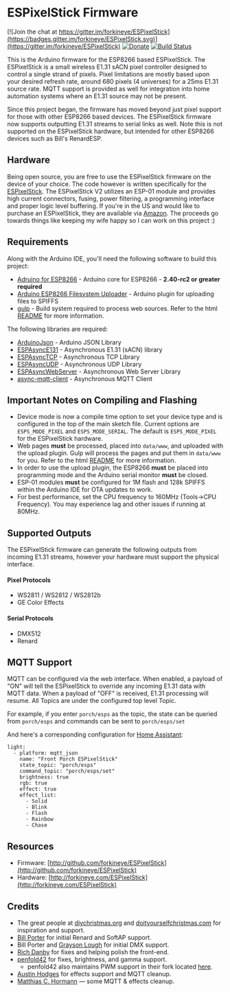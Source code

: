 ESPixelStick Firmware
=====================
[![Join the chat at https://gitter.im/forkineye/ESPixelStick](https://badges.gitter.im/forkineye/ESPixelStick.svg)](https://gitter.im/forkineye/ESPixelStick)
[![Donate](https://img.shields.io/badge/Donate-PayPal-green.svg)](https://paypal.me/ShelbyMerrick)
[![Build Status](https://travis-ci.org/forkineye/ESPixelStick.svg?branch=master)](https://travis-ci.org/forkineye/ESPixelStick)

This is the Arduino firmware for the ESP8266 based ESPixelStick.  The ESPixelStick is a small wireless E1.31 sACN pixel controller designed to control a single strand of pixels.  Pixel limitations are mostly based upon your desired refresh rate, around 680 pixels (4 universes) for a 25ms E1.31 source rate.  MQTT support is provided as well for integration into home automation systems where an E1.31 source may not be present.

Since this project began, the firmware has moved beyond just pixel support for those with other ESP8266 based devices.  The ESPixelStick firmware now supports outputting E1.31 streams to serial links as well.  Note this is not supported on the ESPixelStick hardware, but intended for other ESP8266 devices such as Bill's RenardESP.

Hardware
--------
Being open source, you are free to use the ESPixelStick firmware on the device of your choice.  The code however is written specifically for the [ESPixelStick](http://forkineye.com/espixelstick). The ESPixelStick V2 utilizes an ESP-01 module and provides high current connectors, fusing, power filtering, a programming interface and proper logic level buffering.  If you're in the US and would like to purchase an ESPixelStick, they are available via [Amazon](http://amzn.to/2uqBFuX).  The proceeds go towards things like keeping my wife happy so I can work on this project :)

Requirements
------------
Along with the Arduino IDE, you'll need the following software to build this project:
- [Adruino for ESP8266](https://github.com/esp8266/Arduino) - Arduino core for ESP8266 - **2.40-rc2 or greater required**
- [Arduino ESP8266 Filesystem Uploader](https://github.com/esp8266/arduino-esp8266fs-plugin) - Arduino plugin for uploading files to SPIFFS
- [gulp](http://gulpjs.com/) - Build system required to process web sources.  Refer to the html [README](html/README.md) for more information.

The following libraries are required:
- [ArduinoJson](https://github.com/bblanchon/ArduinoJson) - Arduino JSON Library
- [ESPAsyncE131](https://github.com/forkineye/ESPAsyncE131) - Asynchronous E1.31 (sACN) library
- [ESPAsyncTCP](https://github.com/me-no-dev/ESPAsyncTCP) - Asynchronous TCP Library
- [ESPAsyncUDP](https://github.com/me-no-dev/ESPAsyncUDP) - Asynchronous UDP Library
- [ESPAsyncWebServer](https://github.com/me-no-dev/ESPAsyncWebServer) - Asynchronous Web Server Library
- [async-mqtt-client](https://github.com/marvinroger/async-mqtt-client) - Asynchronous MQTT Client

Important Notes on Compiling and Flashing
-----------------------------------------
- Device mode is now a compile time option to set your device type and is configured in the top of the main sketch file.  Current options are ```ESPS_MODE_PIXEL``` and ```ESPS_MODE_SERIAL```.  The default is ```ESPS_MODE_PIXEL``` for the ESPixelStick hardware.
- Web pages **must** be processed, placed into ```data/www```, and uploaded with the upload plugin. Gulp will process the pages and put them in ```data/www``` for you. Refer to the html [README](html/README.md) for more information.
- In order to use the upload plugin, the ESP8266 **must** be placed into programming mode and the Arduino serial monitor **must** be closed.
- ESP-01 modules **must** be configured for 1M flash and 128k SPIFFS within the Arduino IDE for OTA updates to work.
- For best performance, set the CPU frequency to 160MHz (Tools->CPU Frequency).  You may experience lag and other issues if running at 80MHz.

Supported Outputs
-----------------
The ESPixelStick firmware can generate the following outputs from incoming E1.31 streams, however your hardware must support the physical interface.
#### Pixel Protocols
- WS2811 / WS2812 / WS2812b
- GE Color Effects

#### Serial Protocols
- DMX512
- Renard

MQTT Support
------------
MQTT can be configured via the web interface.  When enabled, a payload of "ON" will tell the ESPixelStick to override any incoming E1.31 data with MQTT data.  When a payload of "OFF" is received, E1.31 processing will resume.  All Topics are under the configured top level Topic.

For example, if you enter ```porch/esps``` as the topic, the state can be queried from ```porch/esps``` and commands can be sent to ```porch/esps/set```

And here's a corresponding configuration for [Home Assistant](https://home-assistant.io/):
```
light:
  - platform: mqtt_json
    name: "Front Porch ESPixelStick"
    state_topic: "porch/esps"
    command_topic: "porch/esps/set"
    brightness: true
    rgb: true
    effect: true
    effect_list:
      - Solid
      - Blink
      - Flash
      - Rainbow
      - Chase
```

Resources
---------
- Firmware: [http://github.com/forkineye/ESPixelStick](http://github.com/forkineye/ESPixelStick)
- Hardware: [http://forkineye.com/ESPixelStick](http://forkineye.com/ESPixelStick)

Credits
-------
- The great people at [diychristmas.org](http://diychristmas.org) and [doityourselfchristmas.com](http://doityourselfchristmas.com) for inspiration and support.
- [Bill Porter](https://github.com/madsci1016) for initial Renard and SoftAP support.
- Bill Porter and [Grayson Lough](https://github.com/GraysonLough) for initial DMX support.
- [Rich Danby](https://github.com/cinoan) for fixes and helping polish the front-end.
- [penfold42](https://github.com/penfold42) for fixes, brightness, and gamma support.
  - penfold42 also maintains PWM support in their fork located [here](https://github.com/penfold42/ESPixelBoard).
- [Austin Hodges](https://github.com/ahodges9) for effects support and MQTT cleanup.
- [Matthias C. Hormann](https://github.com/Moonbase59) — some MQTT & effects cleanup.

